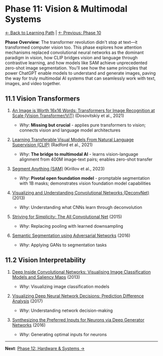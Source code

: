 # Phase 11: Vision & Multimodal Systems

[← Back to Learning Path](../learning-path.md) | [← Previous: Phase 10](phase-10-probabilistic.md)

**Phase Overview**: The transformer revolution didn't stop at text—it transformed computer vision too. This phase explores how attention mechanisms replaced convolutional neural networks as the dominant paradigm in vision, how CLIP bridges vision and language through contrastive learning, and how models like SAM achieve unprecedented zero-shot image segmentation. You'll see how the same principles that power ChatGPT enable models to understand and generate images, paving the way for truly multimodal AI systems that can seamlessly work with text, images, and video together.

## 11.1 Vision Transformers

1. [An Image is Worth 16x16 Words: Transformers for Image Recognition at Scale (Vision Transformer/ViT)](https://arxiv.org/abs/2010.11929) (Dosovitskiy et al., 2021)
   - *Why*: **Missing but crucial** - applies pure transformers to vision; connects vision and language model architectures

2. [Learning Transferable Visual Models From Natural Language Supervision (CLIP)](https://arxiv.org/abs/2103.00020) (Radford et al., 2021)
   - *Why*: **The bridge to multimodal AI** - learns vision-language alignment from 400M image-text pairs; enables zero-shot transfer

3. [Segment Anything (SAM)](https://arxiv.org/abs/2304.02643) (Kirillov et al., 2023)
   - *Why*: **Pivotal open foundation model** - promptable segmentation with 1B masks; demonstrates vision foundation model capabilities

4. [Visualizing and Understanding Convolutional Networks (DeconvNet)](https://arxiv.org/abs/1311.2901) (2013)
   - *Why*: Understanding what CNNs learn through deconvolution

5. [Striving for Simplicity: The All Convolutional Net](https://arxiv.org/abs/1412.6806) (2015)
   - *Why*: Replacing pooling with learned downsampling

6. [Semantic Segmentation using Adversarial Networks](https://arxiv.org/abs/1611.08408) (2016)
   - *Why*: Applying GANs to segmentation tasks

## 11.2 Vision Interpretability

1. [Deep Inside Convolutional Networks: Visualising Image Classification Models and Saliency Maps](https://arxiv.org/abs/1312.6034) (2013)
   - *Why*: Visualizing image classification models

2. [Visualizing Deep Neural Network Decisions: Prediction Difference Analysis](https://arxiv.org/abs/1702.04595) (2017)
   - *Why*: Understanding network decision-making

3. [Synthesizing the Preferred Inputs for Neurons via Deep Generator Networks](https://arxiv.org/abs/1605.09304) (2016)
   - *Why*: Generating optimal inputs for neurons

---

**Next**: [Phase 12: Hardware & Systems →](phase-12-hardware.md)
